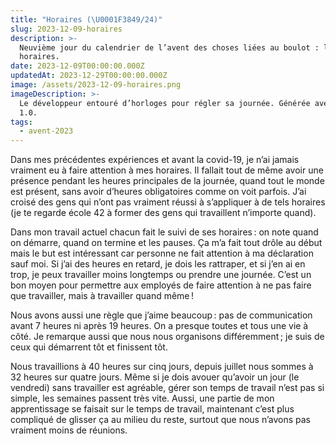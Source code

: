 ```yaml
---
title: "Horaires (\U0001F3849/24)"
slug: 2023-12-09-horaires
description: >-
  Neuvième jour du calendrier de l’avent des choses liées au boulot : les
  horaires.
date: 2023-12-09T00:00:00.000Z
updatedAt: 2023-12-29T00:00:00.000Z
image: /assets/2023-12-09-horaires.png
imageDescription: >-
  Le développeur entouré d’horloges pour régler sa journée. Générée avec SDXL
  1.0.
tags:
  - avent-2023
---
```


Dans mes précédentes expériences et avant la covid-19, je n’ai jamais vraiment eu à faire attention à mes horaires. Il fallait tout de même avoir une présence pendant les heures principales de la journée, quand tout le monde est présent, sans avoir d’heures obligatoires comme on voit parfois. J’ai croisé des gens qui n’ont pas vraiment réussi à s’appliquer à de tels horaires (je te regarde école 42 à former des gens qui travaillent n’importe quand).

Dans mon travail actuel chacun fait le suivi de ses horaires : on note quand on démarre, quand on termine et les pauses. Ça m’a fait tout drôle au début mais le but est intéressant car personne ne fait attention à ma déclaration sauf moi. Si j’ai des heures en retard, je dois les rattraper, et si j’en ai en trop, je peux travailler moins longtemps ou prendre une journée. C’est un bon moyen pour permettre aux employés de faire attention à ne pas faire que travailler, mais à travailler quand même !

Nous avons aussi une règle que j’aime beaucoup : pas de communication avant 7 heures ni après 19 heures. On a presque toutes et tous une vie à côté. Je remarque aussi que nous nous organisons différemment ; je suis de ceux qui démarrent tôt et finissent tôt.

Nous travaillions à 40 heures sur cinq jours, depuis juillet nous sommes à 32 heures sur quatre jours. Même si je dois avouer qu’avoir un jour (le vendredi) sans travailler est agréable, gérer son temps de travail n’est pas si simple, les semaines passent très vite. Aussi, une partie de mon apprentissage se faisait sur le temps de travail, maintenant c’est plus compliqué de glisser ça au milieu du reste, surtout que nous n’avons pas vraiment moins de réunions.
